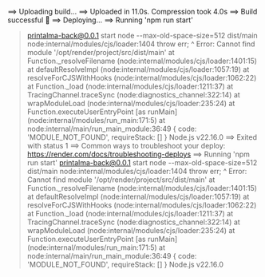 ==> Uploading build...
==> Uploaded in 11.0s. Compression took 4.0s
==> Build successful 🎉
==> Deploying...
==> Running 'npm run start'
> printalma-back@0.0.1 start
> node --max-old-space-size=512 dist/main
node:internal/modules/cjs/loader:1404
  throw err;
  ^
Error: Cannot find module '/opt/render/project/src/dist/main'
    at Function._resolveFilename (node:internal/modules/cjs/loader:1401:15)
    at defaultResolveImpl (node:internal/modules/cjs/loader:1057:19)
    at resolveForCJSWithHooks (node:internal/modules/cjs/loader:1062:22)
    at Function._load (node:internal/modules/cjs/loader:1211:37)
    at TracingChannel.traceSync (node:diagnostics_channel:322:14)
    at wrapModuleLoad (node:internal/modules/cjs/loader:235:24)
    at Function.executeUserEntryPoint [as runMain] (node:internal/modules/run_main:171:5)
    at node:internal/main/run_main_module:36:49 {
  code: 'MODULE_NOT_FOUND',
  requireStack: []
}
Node.js v22.16.0
==> Exited with status 1
==> Common ways to troubleshoot your deploy: https://render.com/docs/troubleshooting-deploys
==> Running 'npm run start'
> printalma-back@0.0.1 start
> node --max-old-space-size=512 dist/main
node:internal/modules/cjs/loader:1404
  throw err;
  ^
Error: Cannot find module '/opt/render/project/src/dist/main'
    at Function._resolveFilename (node:internal/modules/cjs/loader:1401:15)
    at defaultResolveImpl (node:internal/modules/cjs/loader:1057:19)
    at resolveForCJSWithHooks (node:internal/modules/cjs/loader:1062:22)
    at Function._load (node:internal/modules/cjs/loader:1211:37)
    at TracingChannel.traceSync (node:diagnostics_channel:322:14)
    at wrapModuleLoad (node:internal/modules/cjs/loader:235:24)
    at Function.executeUserEntryPoint [as runMain] (node:internal/modules/run_main:171:5)
    at node:internal/main/run_main_module:36:49 {
  code: 'MODULE_NOT_FOUND',
  requireStack: []
}
Node.js v22.16.0